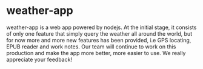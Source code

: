 # weather-app
weather-app is a web app powered by nodejs. At the initial stage, it consists of only one feature that simply query the weather all around the world, but for now more and more new features has been provided, i.e GPS locating, EPUB reader and work notes. Our team will continue to work on this production and make the app more better, more easier to use. We really appreciate your feedback!
